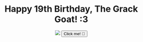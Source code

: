 <div class="container mx-auto px-4 bg-orange-200 min-h-screen">
  <header class="text-center py-10">
    <h1 class="text-4xl font-bold text-gray-800 mb-4">Happy 19th Birthday, The Grack Goat! :3</h1>
    <img src="[img]https://i.imgur.com/7pYrf5o.jpeg[/img]" 
  >
    <button class="bg-pink-500 hover:bg-pink-400 text-black font-semibold py-2 px-4 rounded-full focus:outline-none focus:shadow-outline" 
            onclick="alert('Happy Birthday Grace!')">Click me! 🎂</button>
  </header>
</div>
